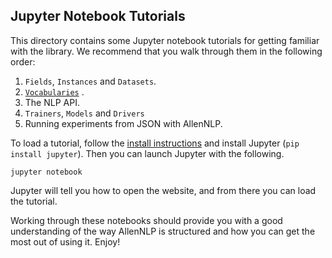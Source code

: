 

## Jupyter Notebook Tutorials

This directory contains some Jupyter notebook tutorials for getting familiar with the
library. We recommend that you walk through them in the following order:

1. `Fields`, `Instances` and `Datasets`.
2. [`Vocabularies`](./vocabulary.ipynb) .
3. The NLP API.
4. `Trainers`, `Models` and `Drivers`
5. Running experiments from JSON with AllenNLP.

To load a tutorial, follow the [install instructions](../../README.md) and install Jupyter
(`pip install jupyter`).  Then you can launch Jupyter with the following.

```jupyter notebook```

Jupyter will tell you how to open the website, and from there you can load the tutorial.

Working through these notebooks should provide you with a good understanding of the
way AllenNLP is structured and how you can get the most out of using it. Enjoy!
